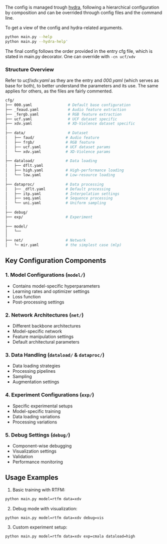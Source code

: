The config is managed trough [hydra](https://hydra.cc/docs/intro/), following a hierarchical configuration by composition and can be overrided through config files and the command line. 

To get a view of the config and hydra-related arguments.
 
```bash
python main.py --help
python main.py --hydra-help'
```

The final config follows the order provided in the entry cfg file, which is stated in main.py decorator. One can override with ```-cn ucf/xdv```

### Structure Overview

Refer to *ucf/xdv.yaml* as they are the entry and *000.yaml* (which serves as base for both), to better understand the parameters and its use. The same applies for others, as the files are fairly commented.

```bash
cfg/
├── 000.yaml                # Default base configuration
├── _feaud.yaml             # Audio feature extraction 
├── _fergb.yaml             # RGB feature extraction 
├── ucf.yaml                # UCF dataset specific 
├── xdv.yaml                # XD-Violence dataset specific 
│
├── data/                   # Dataset 
│   ├── faud/              # Audio feature
│   ├── frgb/              # RGB feature
│   ├── ucf.yaml           # UCF dataset params
│   └── xdv.yaml           # XD-Violence params
│
├── dataload/              # Data loading 
│   ├── dflt.yaml          
│   ├── high.yaml          # High-performance loading
│   └── low.yaml           # Low-resource loading
│
├── dataproc/              # Data processing 
│   ├── _dflt.yaml         # Default processing
│   ├── itp.yaml           # Interpolation settings
│   ├── seq.yaml           # Sequence processing
│   └── uni.yaml           # Uniform sampling
│
├── debug/                 
├── exp/                   # Experiment 
│
├── model/                 
│   └── 
│
├── net/                   # Network 
│   └─ mir.yaml            # the simplest case (mlp)
```

## Key Configuration Components

### 1. Model Configurations (`model/`)
- Contains model-specific hyperparameters
- Learning rates and optimizer settings
- Loss function 
- Post-processing settings

### 2. Network Architectures (`net/`)
- Different backbone architectures
- Model-specific network 
- Feature manipulation settings
- Default architectural parameters

### 3. Data Handling (`dataload/` & `dataproc/`)
- Data loading strategies
- Processing pipelines
- Sampling 
- Augmentation settings

### 4. Experiment Configurations (`exp/`)
- Specific experimental setups
- Model-specific training 
- Data loading variations
- Processing variations

### 5. Debug Settings (`debug/`)
- Component-wise debugging
- Visualization settings
- Validation 
- Performance monitoring


## Usage Examples

1. Basic training with RTFM:
```bash
python main.py model=rtfm data=xdv
```

2. Debug mode with visualization:
```bash
python main.py model=rtfm data=xdv debug=vis
```

3. Custom experiment setup:
```bash
python main.py model=rtfm data=xdv exp=cmala dataload=high
```
